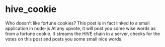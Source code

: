 # hive_cookie
Who doesn't like fortune cookies? This post is in fact linked to a small application in node-js At any upvote, it will post you some wise words as from a fortune cookie.
It streams the HIVE chain in a server, checks for the votes on this post and posts you some small nice words. 
